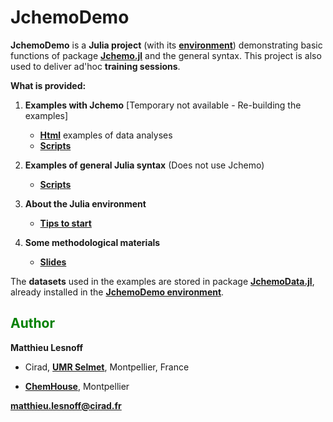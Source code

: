 # JchemoDemo

**JchemoDemo** is a **Julia project** (with its [**environment**](https://github.com/mlesnoff/JchemoDemo/blob/master/Project.toml)) demonstrating basic functions of package [**Jchemo.jl**](https://github.com/mlesnoff/Jchemo.jl) and the general syntax. This project is also used to deliver ad'hoc **training sessions**. 

**What is provided:**

1. **Examples with Jchemo**  [Temporary not available - Re-building the examples]
    - [**Html**](https://mlesnoff.github.io/JchemoDemo/docs/build/) examples of data analyses 
    - [**Scripts**](https://mlesnoff.github.io/JchemoDemo/Ex/src/) 

2. **Examples of general Julia syntax** (Does not use Jchemo)
    - [**Scripts**](https://github.com/mlesnoff/JchemoDemo/tree/main/Misc/src) 

3. **About the Julia environment**
    - [**Tips to start**](https://github.com/mlesnoff/JchemoDemo/blob/main/Misc/config.md)

4. **Some methodological materials**
    - [**Slides**](https://github.com/mlesnoff/JchemoDemo/tree/main/Misc/annexes)

The **datasets** used in the examples are stored in package [**JchemoData.jl**](https://github.com/mlesnoff/JchemoData.jl), already installed in the [**JchemoDemo environment**](https://github.com/mlesnoff/JchemoDemo/blob/master/Project.toml).


## <span style="color:green"> **Author** </span> 

**Matthieu Lesnoff**

- Cirad, [**UMR Selmet**](https://umr-selmet.cirad.fr/en), Montpellier, France

- [**ChemHouse**](https://www.chemproject.org/ChemHouse), Montpellier

**matthieu.lesnoff@cirad.fr**



